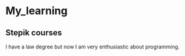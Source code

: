 # My_learning
## Stepik courses
I have a law degree but now I am very enthusiastic about programming.
